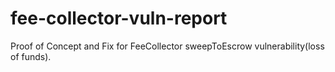 # fee-collector-vuln-report
Proof of Concept and Fix for FeeCollector sweepToEscrow vulnerability(loss of funds).
